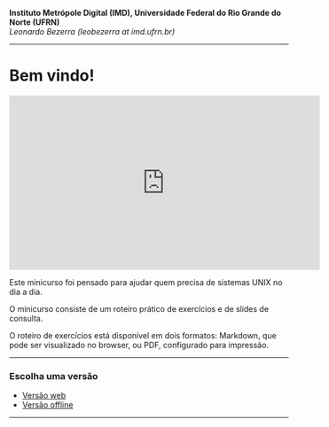 **Instituto Metrópole Digital (IMD), Universidade Federal do Rio Grande do Norte (UFRN)**  
*Leonardo Bezerra (leobezerra at imd.ufrn.br)*

---

# Bem vindo!

<iframe width="560" height="315" src="https://www.youtube.com/embed/EkEvjND2oQc" frameborder="0" allowfullscreen></iframe>

Este minicurso foi pensado para ajudar quem precisa de sistemas UNIX no dia a dia. 

O minicurso consiste de um roteiro prático de exercícios e de slides de consulta.

O roteiro de exercícios está disponível em dois formatos: Markdown, que pode ser visualizado no browser, ou PDF, configurado para impressão.

---

### Escolha uma versão

* [Versão web](html)
* [Versão offline](unix.tar.gz)

---
